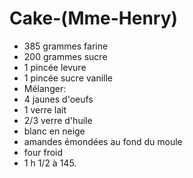 # Cake-\(Mme-Henry\)

* 385 grammes farine
* 200 grammes sucre
* 1 pincée levure
* 1 pincée sucre vanille
* Mélanger:
* 4 jaunes d'oeufs
* 1 verre lait
* 2/3 verre d'huile
* blanc en neige
* amandes émondées au fond du moule
* four froid
* 1 h 1/2 à 145. 


